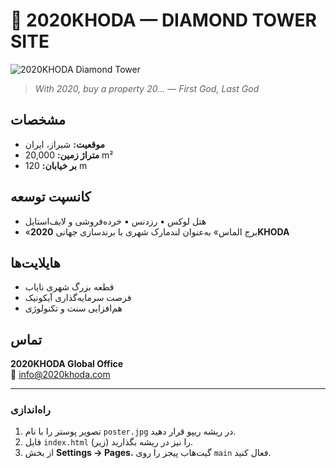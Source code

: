 # 👑 2020KHODA — DIAMOND TOWER SITE

![2020KHODA Diamond Tower](poster.jpg)

> *With 2020, buy a property 20... — First God, Last God*

## مشخصات
- **موقعیت:** شیراز، ایران  
- **متراژ زمین:** 20,000 m²  
- **بر خیابان:** 120 m  

## کانسپت توسعه
- هتل لوکس • رزدنس • خرده‌فروشی و لایف‌استایل  
- «برج الماس» به‌عنوان لندمارک شهری با برندسازی جهانی **2020KHODA**

## هایلایت‌ها
- قطعه بزرگ شهری نایاب  
- فرصت سرمایه‌گذاری آیکونیک  
- هم‌افزایی سنت و تکنولوژی

## تماس
**2020KHODA Global Office**  
📧 info@2020khoda.com  

---

### راه‌اندازی
1. تصویر پوستر را با نام `poster.jpg` در ریشه ریپو قرار دهید.  
2. فایل `index.html` (زیر) را نیز در ریشه بگذارید.  
3. از بخش **Settings → Pages**، گیت‌هاب پیجز را روی `main` فعال کنید.
